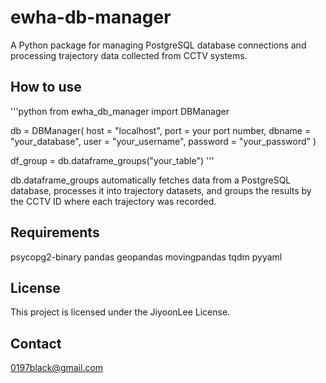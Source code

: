 # ewha-db-manager

A Python package for managing PostgreSQL database connections and processing trajectory data collected from CCTV systems.


## How to use

'''python
from ewha_db_manager import DBManager

db = DBManager(
    host = "localhost",
    port = your port number,
    dbname = "your_database",
    user = "your_username",
    password = "your_password"
)

df_group = db.dataframe_groups("your_table")
'''

db.dataframe_groups automatically fetches data from a PostgreSQL database, processes it into trajectory datasets, and groups the results by the CCTV ID where each trajectory was recorded.

## Requirements

psycopg2-binary
pandas
geopandas
movingpandas
tqdm
pyyaml

## License
This project is licensed under the JiyoonLee License.

## Contact
0197black@gmail.com
